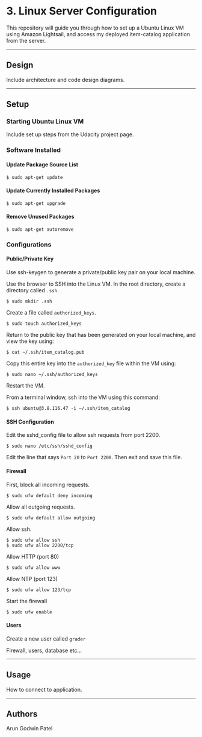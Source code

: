 # 3. Linux Server Configuration

This repository will guide you through how to set up a Ubuntu Linux VM using Amazon Lightsail, and access my deployed item-catalog application from the server.

***

## Design

Include architecture and code design diagrams.

***

## Setup

### Starting Ubuntu Linux VM

Include set up steps from the Udacity project page.

### Software Installed

#### Update Package Source List

    $ sudo apt-get update

#### Update Currently Installed Packages

    $ sudo apt-get upgrade

#### Remove Unused Packages

    $ sudo apt-get autoremove

### Configurations

#### Public/Private Key

Use ssh-keygen to generate a private/public key pair on your local machine.

Use the browser to SSH into the Linux VM. In the root directory, create a directory called `.ssh`.

    $ sudo mkdir .ssh

Create a file called `authorized_keys`.

    $ sudo touch authorized_keys

Return to the public key that has been generated on your local machine, and view the key using:

    $ cat ~/.ssh/item_catalog.pub

Copy this entire key into the `authorized_key` file within the VM using:

    $ sudo nano ~/.ssh/authorized_keys

Restart the VM. 

From a terminal window, ssh into the VM using this command:

    $ ssh ubuntu@3.8.116.47 -i ~/.ssh/item_catalog

#### SSH Configuration

Edit the sshd_config file to allow ssh requests from port 2200.

    $ sudo nano /etc/ssh/sshd_config

Edit the line that says `Port 20` to `Port 2200`. Then exit and save this file.

#### Firewall

First, block all incoming requests.

    $ sudo ufw default deny incoming

Allow all outgoing requests.

    $ sudo ufw default allow outgoing

Allow ssh.

    $ sudo ufw allow ssh
    $ sudo ufw allow 2200/tcp

Allow HTTP (port 80)

    $ sudo ufw allow www

Allow NTP (port 123)

    $ sudo ufw allow 123/tcp

Start the firewall

    $ sudo ufw enable

#### Users

Create a new user called `grader`

Firewall, users, database etc...

***

## Usage

How to connect to application.

***

## Authors

Arun Godwin Patel